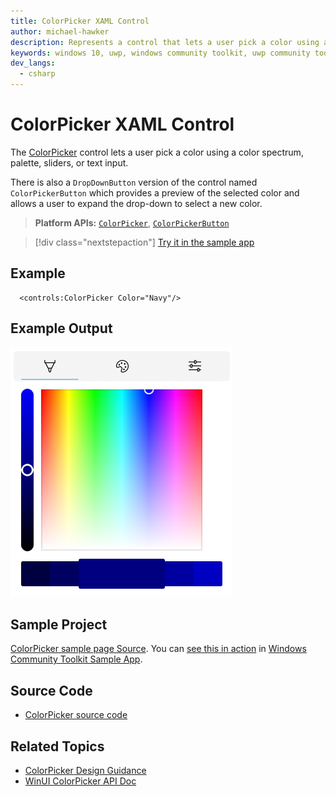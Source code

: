 ```yaml
---
title: ColorPicker XAML Control
author: michael-hawker
description: Represents a control that lets a user pick a color using a color spectrum, sliders, or text input.
keywords: windows 10, uwp, windows community toolkit, uwp community toolkit, uwp toolkit, winui, colorpicker
dev_langs:
  - csharp
---
```


# ColorPicker XAML Control

<!-- Describe your control -->
The [ColorPicker](/dotnet/api/microsoft.toolkit.uwp.ui.controls.colorpicker) control lets a user pick a color using a color spectrum, palette, sliders, or text input.

There is also a `DropDownButton` version of the control named `ColorPickerButton` which provides a preview of the selected color and allows a user to expand the drop-down to select a new color.

> **Platform APIs:** [`ColorPicker`](/dotnet/api/microsoft.toolkit.uwp.ui.controls.colorpicker), [`ColorPickerButton`](/dotnet/api/microsoft.toolkit.uwp.ui.controls.colorpickerbutton)

> [!div class="nextstepaction"]
> [Try it in the sample app](uwpct://Controls?sample=ColorPicker)

## Example

```xaml
  <controls:ColorPicker Color="Navy"/>
```

## Example Output

![ColorPicker Display](../resources/images/Controls/ColorPicker.png)  

## Sample Project

<!-- Link to the sample page in the Windows Community Toolkit Sample App -->
[ColorPicker sample page Source](https://github.com/windows-toolkit/WindowsCommunityToolkit/tree/rel/7.0.0/Microsoft.Toolkit.Uwp.SampleApp/SamplePages/ColorPicker). You can [see this in action](uwpct://Controls?sample=ColorPicker) in [Windows Community Toolkit Sample App](https://aka.ms/windowstoolkitapp).

## Source Code

- [ColorPicker source code](https://github.com/windows-toolkit/WindowsCommunityToolkit/tree/rel/7.0.0/Microsoft.Toolkit.Uwp.UI.Controls.Input/ColorPicker)

<!-- Optional -->

## Related Topics

- [ColorPicker Design Guidance](/windows/uwp/design/controls-and-patterns/color-picker)
- [WinUI ColorPicker API Doc](/windows/winui/api/microsoft.ui.xaml.controls.colorpicker)
